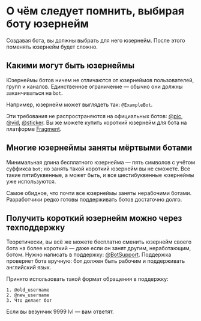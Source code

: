 # О чём следует помнить, выбирая боту юзернейм

Создавая бота, вы должны выбрать для него юзернейм. После этого поменять юзернейм будет сложно.

## Какими могут быть юзернеймы

Юзернеймы ботов ничем не отличаются от юзернеймов пользователей, групп и каналов. Единственное ограничение — обычно они
должны заканчиваться на `bot`.

Например, юзернейм может выглядеть так: `@ExampleBot`.

Эти требования не распространяются на официальных ботов: [@pic](https://t.me/pic), [@vid](https://t.me/vid), 
[@sticker](https://t.me/sticker). Вы же можете купить короткий юзернейм для бота на платформе [Fragment](https://fragment.com/).

## Многие юзернеймы заняты мёртвыми ботами

Минимальная длина бесплатного юзернейма — пять символов с учётом суффикса `bot`; но занять такой короткий юзернейм вы 
не сможете. Все такие пятибуквенные, а может быть, и все шестибуквенные юзернеймы уже используются.

Самое обидное, что почти все юзернеймы заняты нерабочими ботами. Разработчики редко готовы поддерживать ботов достаточно 
долго.

## Получить короткий юзернейм можно через техподдержку

Теоретически, вы всё же можете бесплатно сменить юзернейм своего бота на более короткий — даже если он занят другим, неработающим,
ботом. Нужно написать в поддержку: [@BotSupport](https://t.me/BotSupport). Поддержка проверяет бота вручную: бот должен быть рабочим и поддерживать английский язык.

Принято использовать такой формат обращения в поддержку:

```
1. @old_username
2. @new_username
3. Что делает бот
```

Если вы везунчик 9999 lvl — вам ответят.
